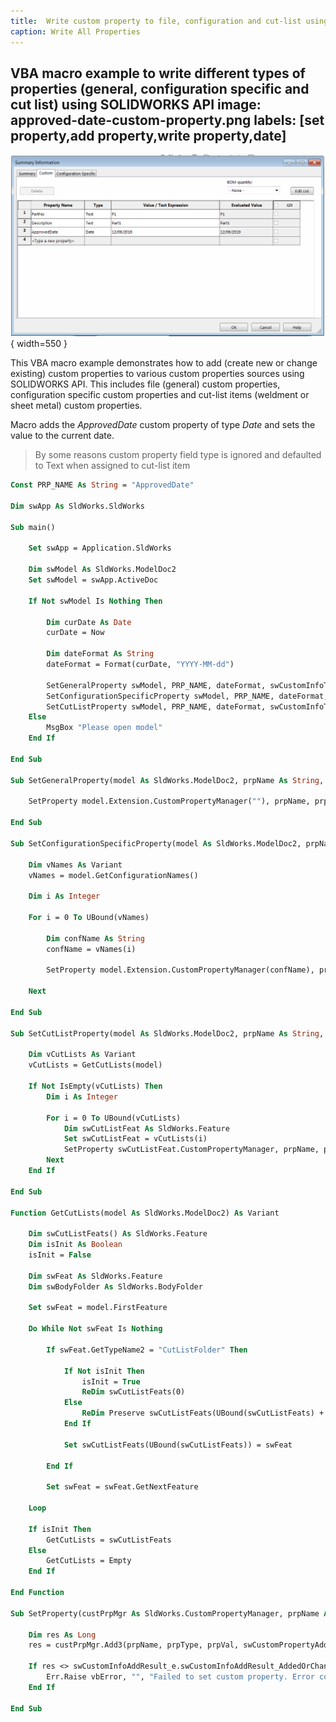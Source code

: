 ```yaml
---
title:  Write custom property to file, configuration and cut-list using SOLIDWORKS API
caption: Write All Properties
---
```

 VBA macro example to write different types of properties (general, configuration specific and cut list) using SOLIDWORKS API
image: approved-date-custom-property.png
labels: [set property,add property,write property,date]
---
![Date custom property](approved-date-custom-property.png){ width=550 }

This VBA macro example demonstrates how to add (create new or change existing) custom properties to various custom properties sources using SOLIDWORKS API. This includes file (general) custom properties, configuration specific custom properties and cut-list items (weldment or sheet metal) custom properties.

Macro adds the *ApprovedDate* custom property of type *Date* and sets the value to the current date.

> By some reasons custom property field type is ignored and defaulted to Text when assigned to cut-list item

~~~ vb
Const PRP_NAME As String = "ApprovedDate"

Dim swApp As SldWorks.SldWorks

Sub main()

    Set swApp = Application.SldWorks
    
    Dim swModel As SldWorks.ModelDoc2
    Set swModel = swApp.ActiveDoc
    
    If Not swModel Is Nothing Then
        
        Dim curDate As Date
        curDate = Now
        
        Dim dateFormat As String
        dateFormat = Format(curDate, "YYYY-MM-dd")
        
        SetGeneralProperty swModel, PRP_NAME, dateFormat, swCustomInfoType_e.swCustomInfoDate
        SetConfigurationSpecificProperty swModel, PRP_NAME, dateFormat, swCustomInfoType_e.swCustomInfoDate
        SetCutListProperty swModel, PRP_NAME, dateFormat, swCustomInfoType_e.swCustomInfoDate
    Else
        MsgBox "Please open model"
    End If
    
End Sub

Sub SetGeneralProperty(model As SldWorks.ModelDoc2, prpName As String, prpVal As String, prpType As swCustomInfoType_e)
    
    SetProperty model.Extension.CustomPropertyManager(""), prpName, prpVal, prpType
    
End Sub

Sub SetConfigurationSpecificProperty(model As SldWorks.ModelDoc2, prpName As String, prpVal As String, prpType As swCustomInfoType_e)
    
    Dim vNames As Variant
    vNames = model.GetConfigurationNames()
    
    Dim i As Integer
        
    For i = 0 To UBound(vNames)
        
        Dim confName As String
        confName = vNames(i)
        
        SetProperty model.Extension.CustomPropertyManager(confName), prpName, prpVal, prpType
        
    Next
    
End Sub

Sub SetCutListProperty(model As SldWorks.ModelDoc2, prpName As String, prpVal As String, prpType As swCustomInfoType_e)

    Dim vCutLists As Variant
    vCutLists = GetCutLists(model)
        
    If Not IsEmpty(vCutLists) Then
        Dim i As Integer
        
        For i = 0 To UBound(vCutLists)
            Dim swCutListFeat As SldWorks.Feature
            Set swCutListFeat = vCutLists(i)
            SetProperty swCutListFeat.CustomPropertyManager, prpName, prpVal
        Next
    End If

End Sub

Function GetCutLists(model As SldWorks.ModelDoc2) As Variant
    
    Dim swCutListFeats() As SldWorks.Feature
    Dim isInit As Boolean
    isInit = False
    
    Dim swFeat As SldWorks.Feature
    Dim swBodyFolder As SldWorks.BodyFolder
    
    Set swFeat = model.FirstFeature
    
    Do While Not swFeat Is Nothing
        
        If swFeat.GetTypeName2 = "CutListFolder" Then
            
            If Not isInit Then
                isInit = True
                ReDim swCutListFeats(0)
            Else
                ReDim Preserve swCutListFeats(UBound(swCutListFeats) + 1)
            End If
            
            Set swCutListFeats(UBound(swCutListFeats)) = swFeat
            
        End If
        
        Set swFeat = swFeat.GetNextFeature
        
    Loop
    
    If isInit Then
        GetCutLists = swCutListFeats
    Else
        GetCutLists = Empty
    End If

End Function

Sub SetProperty(custPrpMgr As SldWorks.CustomPropertyManager, prpName As String, prpVal As String, Optional prpType As swCustomInfoType_e = swCustomInfoType_e.swCustomInfoText)
    
    Dim res As Long
    res = custPrpMgr.Add3(prpName, prpType, prpVal, swCustomPropertyAddOption_e.swCustomPropertyReplaceValue)
    
    If res <> swCustomInfoAddResult_e.swCustomInfoAddResult_AddedOrChanged Then
        Err.Raise vbError, "", "Failed to set custom property. Error code: " & res
    End If
    
End Sub
~~~


